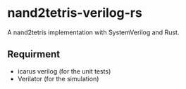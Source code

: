 # nand2tetris-verilog-rs
A nand2tetris implementation with SystemVerilog and Rust.

## Requirment

- icarus verilog (for the unit tests)
- Verilator (for the simulation)
